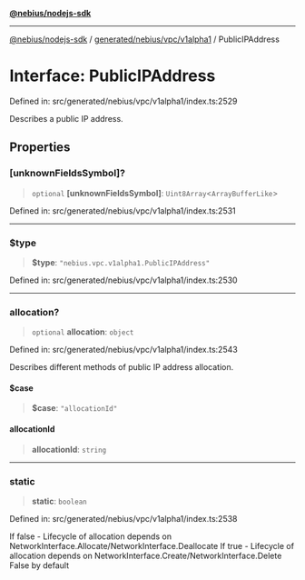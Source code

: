 [**@nebius/nodejs-sdk**](../../../../../README.md)

***

[@nebius/nodejs-sdk](../../../../../README.md) / [generated/nebius/vpc/v1alpha1](../README.md) / PublicIPAddress

# Interface: PublicIPAddress

Defined in: src/generated/nebius/vpc/v1alpha1/index.ts:2529

Describes a public IP address.

## Properties

### \[unknownFieldsSymbol\]?

> `optional` **\[unknownFieldsSymbol\]**: `Uint8Array`\<`ArrayBufferLike`\>

Defined in: src/generated/nebius/vpc/v1alpha1/index.ts:2531

***

### $type

> **$type**: `"nebius.vpc.v1alpha1.PublicIPAddress"`

Defined in: src/generated/nebius/vpc/v1alpha1/index.ts:2530

***

### allocation?

> `optional` **allocation**: `object`

Defined in: src/generated/nebius/vpc/v1alpha1/index.ts:2543

Describes different methods of public IP address allocation.

#### $case

> **$case**: `"allocationId"`

#### allocationId

> **allocationId**: `string`

***

### static

> **static**: `boolean`

Defined in: src/generated/nebius/vpc/v1alpha1/index.ts:2538

If false - Lifecycle of allocation depends on NetworkInterface.Allocate/NetworkInterface.Deallocate
 If true  - Lifecycle of allocation depends on NetworkInterface.Create/NetworkInterface.Delete
 False by default
